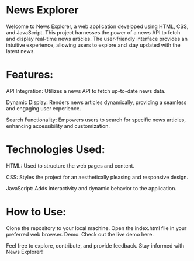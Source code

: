 

# News Explorer
Welcome to News Explorer, a web application developed using HTML, CSS, and JavaScript. This project harnesses the power of a news API to fetch and display real-time news articles. The user-friendly interface provides an intuitive experience, allowing users to explore and stay updated with the latest news.

# Features:
API Integration: Utilizes a news API to fetch up-to-date news data.

Dynamic Display: Renders news articles dynamically, providing a seamless and engaging user experience.

Search Functionality: Empowers users to search for specific news articles, enhancing accessibility and customization.

# Technologies Used:
HTML: Used to structure the web pages and content.

CSS: Styles the project for an aesthetically pleasing and responsive design.

JavaScript: Adds interactivity and dynamic behavior to the application.

# How to Use:
Clone the repository to your local machine.
Open the index.html file in your preferred web browser.
Demo:
Check out the live demo here.

Feel free to explore, contribute, and provide feedback. Stay informed with News Explorer!
